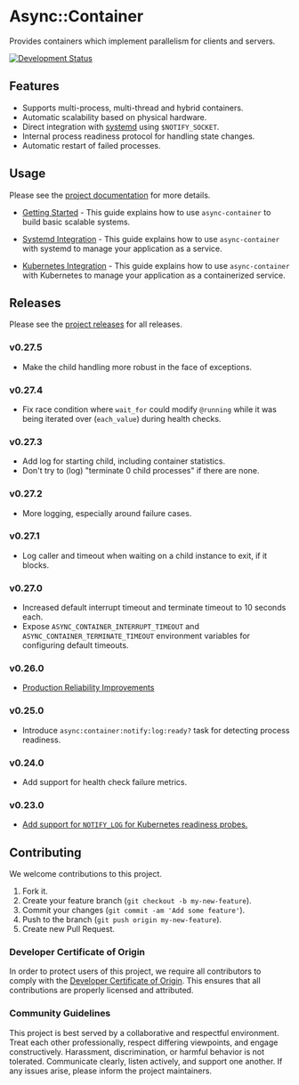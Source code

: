 # Async::Container

Provides containers which implement parallelism for clients and servers.

[![Development Status](https://github.com/socketry/async-container/workflows/Test/badge.svg)](https://github.com/socketry/async-container/actions?workflow=Test)

## Features

  - Supports multi-process, multi-thread and hybrid containers.
  - Automatic scalability based on physical hardware.
  - Direct integration with [systemd](https://www.freedesktop.org/software/systemd/man/sd_notify.html) using `$NOTIFY_SOCKET`.
  - Internal process readiness protocol for handling state changes.
  - Automatic restart of failed processes.

## Usage

Please see the [project documentation](https://socketry.github.io/async-container/) for more details.

  - [Getting Started](https://socketry.github.io/async-container/guides/getting-started/index) - This guide explains how to use `async-container` to build basic scalable systems.

  - [Systemd Integration](https://socketry.github.io/async-container/guides/systemd-integration/index) - This guide explains how to use `async-container` with systemd to manage your application as a service.

  - [Kubernetes Integration](https://socketry.github.io/async-container/guides/kubernetes-integration/index) - This guide explains how to use `async-container` with Kubernetes to manage your application as a containerized service.

## Releases

Please see the [project releases](https://socketry.github.io/async-container/releases/index) for all releases.

### v0.27.5

  - Make the child handling more robust in the face of exceptions.

### v0.27.4

  - Fix race condition where `wait_for` could modify `@running` while it was being iterated over (`each_value`) during health checks.

### v0.27.3

  - Add log for starting child, including container statistics.
  - Don't try to (log) "terminate 0 child processes" if there are none.

### v0.27.2

  - More logging, especially around failure cases.

### v0.27.1

  - Log caller and timeout when waiting on a child instance to exit, if it blocks.

### v0.27.0

  - Increased default interrupt timeout and terminate timeout to 10 seconds each.
  - Expose `ASYNC_CONTAINER_INTERRUPT_TIMEOUT` and `ASYNC_CONTAINER_TERMINATE_TIMEOUT` environment variables for configuring default timeouts.

### v0.26.0

  - [Production Reliability Improvements](https://socketry.github.io/async-container/releases/index#production-reliability-improvements)

### v0.25.0

  - Introduce `async:container:notify:log:ready?` task for detecting process readiness.

### v0.24.0

  - Add support for health check failure metrics.

### v0.23.0

  - [Add support for `NOTIFY_LOG` for Kubernetes readiness probes.](https://socketry.github.io/async-container/releases/index#add-support-for-notify_log-for-kubernetes-readiness-probes.)

## Contributing

We welcome contributions to this project.

1.  Fork it.
2.  Create your feature branch (`git checkout -b my-new-feature`).
3.  Commit your changes (`git commit -am 'Add some feature'`).
4.  Push to the branch (`git push origin my-new-feature`).
5.  Create new Pull Request.

### Developer Certificate of Origin

In order to protect users of this project, we require all contributors to comply with the [Developer Certificate of Origin](https://developercertificate.org/). This ensures that all contributions are properly licensed and attributed.

### Community Guidelines

This project is best served by a collaborative and respectful environment. Treat each other professionally, respect differing viewpoints, and engage constructively. Harassment, discrimination, or harmful behavior is not tolerated. Communicate clearly, listen actively, and support one another. If any issues arise, please inform the project maintainers.
